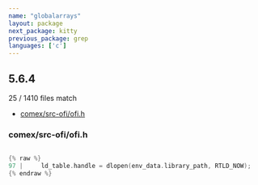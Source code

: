 ```yaml
---
name: "globalarrays"
layout: package
next_package: kitty
previous_package: grep
languages: ['c']
---
```

## 5.6.4
25 / 1410 files match

 - [comex/src-ofi/ofi.h](#comexsrc-ofiofih)

### comex/src-ofi/ofi.h

```c

{% raw %}
97 |     ld_table.handle = dlopen(env_data.library_path, RTLD_NOW);
{% endraw %}

```